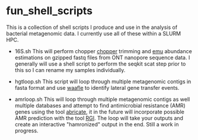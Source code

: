 # fun_shell_scripts

This is a collection of shell scripts I produce and use in the analysis of bacterial metagenomic data. I currently use all of these within a SLURM HPC.

* 16S.sh
  This will perform chopper [chopper](https://github.com/wdecoster/chopper/ "chopper") trimming and [emu](https://gitlab.com/treangenlab/emu/ "emu") abundance estimations on gzipped fastq files from ONT nanopore sequence data. I generally will use a shell script to perform the seqkit scat step prior to this so I can rename my samples individually.

* hgtloop.sh
  This script will loop through multiple metagenomic contigs in fasta format and use [waafle](https://github.com/biobakery/waafle/ "waafle") to identify lateral gene transfer events.

* amrloop.sh
  This will loop through multiple metagenomic contigs as well multiple databases and attempt to find antimicrobial resistance (AMR) genes using the tool [abricate](https://github.com/tseemann/abricate "abricate"), it in the future will incorporate possible AMR prediction with the tool [RGI](https://github.com/arpcard/rgi "RGI"). The loop will take your outputs and create an interactive "hamronized" output in the end. Still a work in progress.
